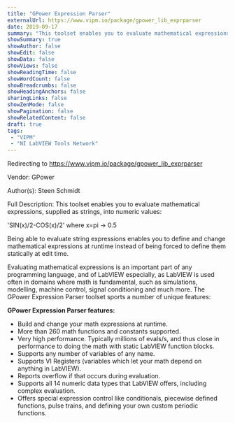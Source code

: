 ```yaml
---
title: "GPower Expression Parser"
externalUrl: https://www.vipm.io/package/gpower_lib_exprparser
date: 2019-09-17
summary: "This toolset enables you to evaluate mathematical expressions, supplied as strings, into numeric values:"
showSummary: true
showAuthor: false
showEdit: false
showData: false
showViews: false
showReadingTime: false
showWordCount: false
showBreadcrumbs: false
showHeadingAnchors: false
sharingLinks: false
showZenMode: false
showPagination: false
showRelatedContent: false
draft: true
tags:
 - "VIPM"
 - "NI LabVIEW Tools Network"
---
```


Redirecting to https://www.vipm.io/package/gpower_lib_exprparser

Vendor: GPower

Author(s): Steen Schmidt
 
Full Description:
This toolset enables you to evaluate mathematical expressions, supplied as strings, into numeric values:

'SIN(x)/2-COS(x)/2' where x=pi -> 0.5

Being able to evaluate string expressions enables you to define and change mathematical expressions at runtime instead of being forced to define them statically at edit time.

Evaluating mathematical expressions is an important part of any programming language, and of LabVIEW especially, as LabVIEW is used often in domains where math is fundamental, such as simulations, modelling, machine control, signal conditioning and much more. The GPower Expression Parser toolset sports a number of unique features:

**GPower Expression Parser features:**
- Build and change your math expressions at runtime.
- More than 260 math functions and constants supported.
- Very high performance. Typically millions of evals/s, and thus close in performance to doing the math with static LabVIEW function blocks.
- Supports any number of variables of any name.
- Supports VI Registers (variables which let your math depend on anything in LabVIEW).
-	Reports overflow if that occurs during evaluation.
-	Supports all 14 numeric data types that LabVIEW offers, including complex evaluation.
-	Offers special expression control like conditionals, piecewise defined functions, pulse trains, and defining your own custom periodic functions.